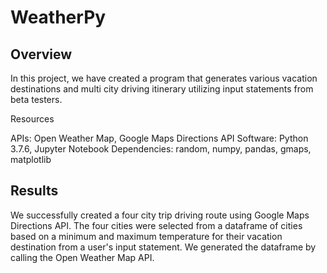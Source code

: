 # WeatherPy

## Overview
In this project, we have created a program that generates various vacation destinations and multi city driving itinerary utilizing input statements from beta testers.

Resources

APIs: Open Weather Map, Google Maps Directions API
Software: Python 3.7.6, Jupyter Notebook
Dependencies: random, numpy, pandas, gmaps, matplotlib

## Results
We successfully created a four city trip driving route using Google Maps Directions API. The four cities were selected from a dataframe of cities based on a minimum and maximum temperature for their vacation destination from a user's input statement. We generated the dataframe by calling the Open Weather Map API.
